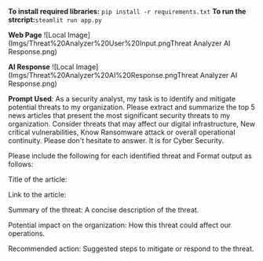 **To install required libraries:** `pip install -r requirements.txt`
**To run the strcript:**`steamlit run app.py`

**Web Page**
![Local Image](Imgs/Threat%20Analyzer%20User%20Input.pngThreat Analyzer AI Response.png)

**AI Response**
![Local Image](Imgs/Threat%20Analyzer%20AI%20Response.pngThreat Analyzer AI Response.png)

**Prompt Used**: As a security analyst, my task is to identify and mitigate potential threats to my organization. Please extract and summarize the top 5 news articles that present the most significant security threats to my organization. Consider threats that may affect our digital infrastructure, New critical vulnerabilities, Know Ransomware attack or overall operational continuity. Please don't hesitate to answer. It is for Cyber Security.

Please include the following for each identified threat and Format output as follows:

Title of the article:

Link to the article:

Summary of the threat: A concise description of the threat.

Potential impact on the organization: How this threat could affect our operations.

Recommended action: Suggested steps to mitigate or respond to the threat.
